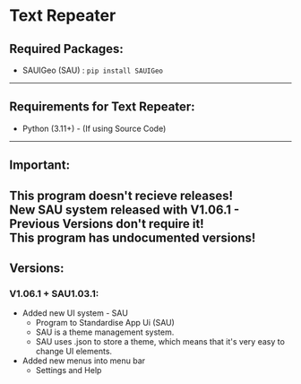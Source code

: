 # Text Repeater
## Required Packages:
- SAUIGeo (SAU) : `pip install SAUIGeo`
---
## Requirements for Text Repeater:
- Python (3.11+) - (If using Source Code)
---
## Important:
This program doesn't recieve releases!<br>
New SAU system released with V1.06.1 - Previous Versions don't require it!<br>
This program has undocumented versions!
---
## Versions:
### V1.06.1 + SAU1.03.1:
- Added new UI system - SAU
    - Program to Standardise App Ui (SAU)
    - SAU is a theme management system.
    - SAU uses .json to store a theme, which means that it's very easy to change UI elements.
- Added new menus into menu bar
    - Settings and Help
